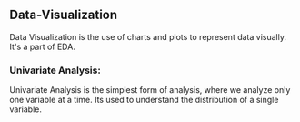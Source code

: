 ## Data-Visualization

Data Visualization is the use of charts and plots to represent data visually. It's a part of EDA.

### Univariate Analysis:
Univariate Analysis is the simplest form of analysis, where we analyze only one variable at a time.
Its used to understand the distribution of a single variable.
